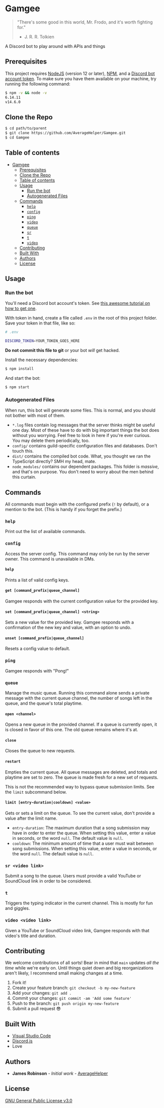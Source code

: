 # Gamgee

> "There's some good in this world, Mr. Frodo, and it's worth fighting for."
>
> - J. R. R. Tolkien

A Discord bot to play around with APIs and things

## Prerequisites

This project requires [NodeJS](https://nodejs.org/) (version 12 or later), [NPM](https://npmjs.org/), and a [Discord bot account token](https://www.howtogeek.com/364225/how-to-make-your-own-discord-bot/).
To make sure you have them available on your machine,
try running the following command:

```sh
$ npm -v && node -v
6.14.11
v14.6.0
```

## Clone the Repo

```sh
$ cd path/to/parent
$ git clone https://github.com/AverageHelper/Gamgee.git
$ cd Gamgee
```

## Table of contents

- [Gamgee](#Gamgee)
  - [Prerequisites](#prerequisites)
  - [Clone the Repo](#clone-the-repo)
  - [Table of contents](#table-of-contents)
  - [Usage](#usage)
    - [Run the bot](#run-the-bot)
    - [Autogenerated Files](#autogenerated-files)
  - [Commands](#commands)
    - [`help`](#help)
    - [`config`](#config)
    - [`ping`](#ping)
    - [`video`](#video)
    - [`queue`](#queue)
    - [`sr`](#sr)
    - [`t`](#t)
    - [`video`](#video)
  - [Contributing](#contributing)
  - [Built With](#built-with)
  - [Authors](#authors)
  - [License](#license)

## Usage

### Run the bot

You'll need a Discord bot account's token. See [this awesome tutorial on how to get one](https://www.howtogeek.com/364225/how-to-make-your-own-discord-bot/).

With token in hand, create a file called `.env` in the root of this project folder. Save your token in that file, like so:

```sh
# .env

DISCORD_TOKEN=YOUR_TOKEN_GOES_HERE
```

**Do not commit this file to git** or your bot _will_ get hacked.

Install the necessary dependencies:

```sh
$ npm install
```

And start the bot:

```sh
$ npm start
```

### Autogenerated Files

When run, this bot will generate some files. This is normal, and you should not bother with most of them.

- `*.log` files contain log messages that the server thinks might be useful one day. Most of these have to do with big important things the bot does without you worrying. Feel free to look in here if you're ever curious. You may delete them periodically, too.
- `config/` contains guild-specific configuration files and databases. Don't touch this.
- `dist/` contains the compiled bot code. What, you thought we ran the TypeScript directly? SMH my head, mate.
- `node_modules/` contains our dependent packages. This folder is _massive_, and that's on purpose. You don't need to worry about the men behind this curtain.

## Commands

All commands must begin with the configured prefix (`!` by default), or a mention to the bot. (This is handy if you forget the prefix.)

### `help`

Print out the list of available commands.

### `config`

Access the server config. This command may only be run by the server owner. This command is unavailable in DMs.

#### `help`

Prints a list of valid config keys.

#### `get [command_prefix|queue_channel]`

Gamgee responds with the current configuration value for the provided key.

#### `set [command_prefix|queue_channel] <string>`

Sets a new value for the provided key. Gamgee responds with a confirmation of the new key and value, with an option to undo.

#### `unset [command_prefix|queue_channel]`

Resets a config value to default.

### `ping`

Gamgee responds with "Pong!"

### `queue`

Manage the music queue. Running this command alone sends a private message with the current queue channel, the number of songs left in the queue, and the queue's total playtime.

#### `open <channel>`

Opens a new queue in the provided channel. If a queue is currently open, it is closed in favor of this one. The old queue remains where it's at.

#### `close`

Closes the queue to new requests.

#### `restart`

Empties the current queue. All queue messages are deleted, and totals and playtime are set to zero. The queue is made fresh for a new set of requests.

This is not the recommended way to bypass queue submission limits. See the `limit` subcommand below.

#### `limit [entry-duration|cooldown] <value>`

Gets or sets a limit on the queue. To see the current value, don't provide a value after the limit name.

- `entry-duration`: The maximum duration that a song submission may have in order to enter the queue. When setting this value, enter a value in seconds, or the word `null`. The default value is `null`.
- `cooldown`: The minimum amount of time that a user must wait between song submissions. When setting this value, enter a value in seconds, or the word `null`. The default value is `null`.

### `sr <video link>`

Submit a song to the queue. Users must provide a valid YouTube or SoundCloud link in order to be considered.

### `t`

Triggers the typing indicator in the current channel. This is mostly for fun and giggles.

### `video <video link>`

Given a YouTube or SoundCloud video link, Gamgee responds with that video's title and duration.

## Contributing

We welcome contributions of all sorts! Bear in mind that `main` updates _all the time_ while we're early on. Until things quiet down and big reorganizations aren't likely, I recommend small making changes at a time.

1.  Fork it!
2.  Create your feature branch: `git checkout -b my-new-feature`
3.  Add your changes: `git add .`
4.  Commit your changes: `git commit -am 'Add some feature'`
5.  Push to the branch: `git push origin my-new-feature`
6.  Submit a pull request :sunglasses:

## Built With

- [Visual Studio Code](https://code.visualstudio.com/)
- [Discord.js](https://discord.js.org/)
- Love

## Authors

- **James Robinson** - _Initial work_ - [AverageHelper](https://github.com/AverageHelper)

## License

[GNU General Public License v3.0](LICENSE)
